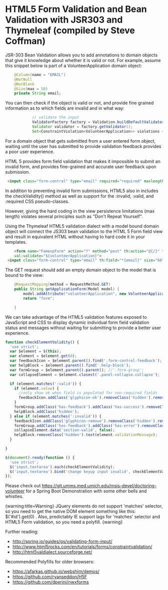# HTML5 Form Validation and Bean Validation with JSR303 and Thymeleaf (compiled by Steve Coffman)

JSR-303 Bean Validation allows you to add annotations to domain objects that give it knowledge about whether it is valid or not. For example, assume this snippet below is part of a VolunteerApplication domain object:
```java
    @Column(name = "EMAIL")
    @NotNull
    @NotBlank
    @Size(max = 50)
    private String email;

```

You can then check if the object is valid or not, and provide fine grained information as to which fields are invalid and in what way:
```java
            // validate the input
            ValidatorFactory factory = Validation.buildDefaultValidatorFactory();
            Validator validator = factory.getValidator();
            Set<ConstraintViolation<VolunteerApplication>> violations = validator.validate(volunteerApplication);

```

For a domain object that gets submitted from a user entered form object, waiting until the user has submitted to provide validation feedback provides a poor user experience.

HTML 5 provides form field validation that makes it impossible to submit an invalid form, and provides fine-grained and accurate user feedback upon submission.
```html
 <input class="form-control" type="email" required="required" maxlength="50" size="60" value="" />
```
In addition to preventing invalid form submissions, HTML5 also in includes the checkValidity() method as well as support for the :invalid, :valid, and :required CSS pseudo-classes.

However, giving the hard coding in the view persistence limitations (max length) violates several principles such as "Don't Repeat Yourself".

Using the Thymeleaf HTML5 validation dialect with a model bound domain object will connect the JS303 bean validation to the HTML 5 Form field view and result in equivalent HTML without having to hard code it in your templates.
```html
    <form name="FamexpForm" action="?" method="post" th:action="@{/}" th:object="${volunteerApplication}" id="FamexpForm" class="form-horizontal"
    val:validate="${volunteerApplication}">
 <input class="form-control" type="email" th:field="*{email}" size="60" value="" />
```

The GET request should add an empty domain object to the model that is bound to the view:
```java
    @RequestMapping(method = RequestMethod.GET)
    public String getApplicationForm(Model model) {
        model.addAttribute("volunteerApplication", new VolunteerApplication());
        return "form";

    }
```

We can take advantage of the HTML5 validation features exposed to JavaScript and CSS to display dynamic individual form field validation status and messages without waiting for submitting to provide a better user experience.
```javascript
function checkElementValidity() {
  'use strict';
  var $element = $(this);
  var element = $element.get(0);
  var feedbackIcon = $element.parent().find('.form-control-feedback');
  var helpBlock = $element.parent().find('.help-block');
  var formGroup = $element.parent().parent(); //'.form-group';
  var collapseElement = $element.closest('.panel-collapse.collapse');

  if (element.matches(':valid')) {
    if (element.value) {
      //only show ok when field is populated for non-required fields
      feedbackIcon.addClass('glyphicon-ok').removeClass('hidden').removeClass('glyphicon-remove');
    }
    formGroup.addClass('has-feedback').addClass('has-success').removeClass('has-error');
    helpBlock.addClass('hidden');
  } else if (element.matches(':invalid')) {
    feedbackIcon.addClass('glyphicon-remove').removeClass('hidden').removeClass('glyphicon-ok');
    formGroup.addClass('has-feedback').addClass('has-error').removeClass('has-success');
    collapseElement.data('section-valid', false);
    helpBlock.removeClass('hidden').text(element.validationMessage);
  }

}

$(document).ready(function () {
  'use strict';
  $('input,textarea').each(checkElementValidity);
  $('input,textarea').bind('change keyup input invalid', checkElementValidity);
});
```

Please check out https://git.umms.med.umich.edu/msis-devel/doctoring-volunteer for a Spring Boot Demonstration with some other bells and whistles.

{warning:title=Warning}
JQuery elements do not support 'matches' selector, so you need to get the native DOM element something like this: $('#id').get(0) . Also, predictably IE support lags for 'matches' selector and HTML5 Form validation, so you need a polyfill.
{warning}

Further reading:
* http://spring.io/guides/gs/validating-form-input/
* http://www.html5rocks.com/en/tutorials/forms/constraintvalidation/
* http://html5valdialect.sourceforge.net/

Recommended Polyfills for older browsers:
* https://afarkas.github.io/webshim/demos/
* https://github.com/ryanseddon/H5F
* https://github.com/dperini/nwxforms
